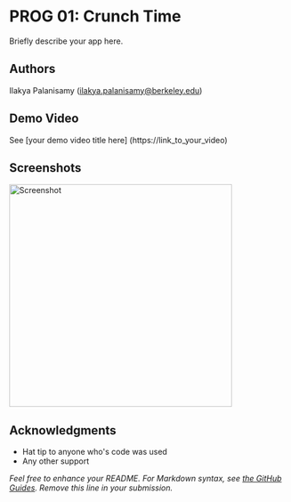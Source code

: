 # PROG 01: Crunch Time

Briefly describe your app here.

## Authors

Ilakya Palanisamy ([ilakya.palanisamy@berkeley.edu](mailto:ilakya.palanisamy@berkeley.edu))

## Demo Video

See [your demo video title here] (https://link_to_your_video)

## Screenshots

<img src="screenshots/main.png" height="400" alt="Screenshot"/>

## Acknowledgments

* Hat tip to anyone who's code was used
* Any other support

*Feel free to enhance your README. For Markdown syntax, see [the GitHub Guides](https://guides.github.com/features/mastering-markdown/). Remove this line in your submission.*
